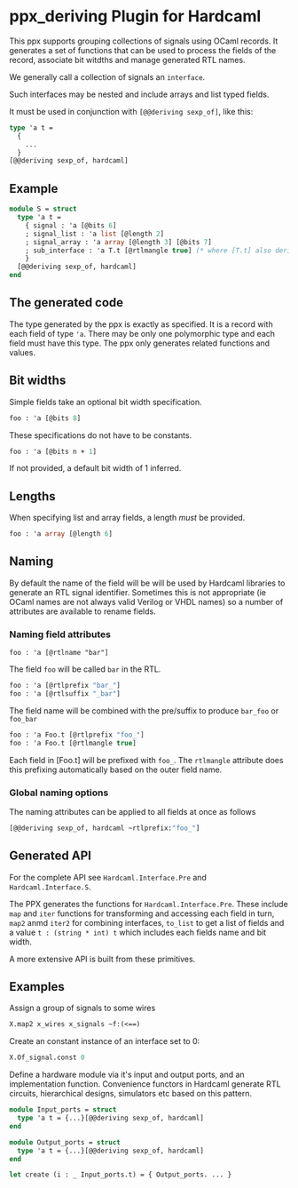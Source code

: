 ppx_deriving Plugin for Hardcaml
================================

This ppx supports grouping collections of signals using OCaml records. It
generates a set of functions that can be used to process the fields of the
record, associate bit witdths and manage generated RTL names.

We generally call a collection of signals an `interface`.

Such interfaces may be nested and include arrays and list typed fields.

It must be used in conjunction with `[@@deriving sexp_of]`, like this:

```ocaml
type 'a t =
  {
    ...
  }
[@@deriving sexp_of, hardcaml]
```

## Example

```ocaml
module S = struct
  type 'a t =
    { signal : 'a [@bits 6]
    ; signal_list : 'a list [@length 2]
    ; signal_array : 'a array [@length 3] [@bits 7]
    ; sub_interface : 'a T.t [@rtlmangle true] (* where [T.t] also derives hardcaml *)
    }
  [@@deriving sexp_of, hardcaml]
end
```

## The generated code

The type generated by the ppx is exactly as specified. It is a record with each
field of type `'a`. There may be only one polymorphic type and each field must
have this type. The ppx only generates related functions and values.

## Bit widths

Simple fields take an optional bit width specification.

```ocaml
foo : 'a [@bits 8]
```

These specifications do not have to be constants.

```ocaml
foo : 'a [@bits n + 1]
```

If not provided, a default bit width of 1 inferred.

## Lengths

When specifying list and array fields, a length _must_ be provided.

```ocaml
foo : 'a array [@length 6]
```

## Naming

By default the name of the field will be will be used by Hardcaml libraries to
generate an RTL signal identifier. Sometimes this is not appropriate (ie OCaml
names are not always valid Verilog or VHDL names) so a number of attributes are
available to rename fields.

### Naming field attributes

```
foo : 'a [@rtlname "bar"]
```

The field `foo` will be called `bar` in the RTL.

```ocaml
foo : 'a [@rtlprefix "bar_"]
foo : 'a [@rtlsuffix "_bar"]
```

The field name will be combined with the pre/suffix to produce `bar_foo` or `foo_bar`

```ocaml
foo : 'a Foo.t [@rtlprefix "foo_"]
foo : 'a Foo.t [@rtlmangle true]
```

Each field in [Foo.t] will be prefixed with `foo_`. The `rtlmangle` attribute does this
prefixing automatically based on the outer field name.

### Global naming options

The naming attributes can be applied to all fields at once as follows

```ocaml
[@@deriving sexp_of, hardcaml ~rtlprefix:"foo_"]
```

## Generated API

For the complete API see `Hardcaml.Interface.Pre` and `Hardcaml.Interface.S`.

The PPX generates the functions for `Hardcaml.Interface.Pre`. These include
`map` and `iter` functions for transforming and accessing each field in turn,
`map2` anmd `iter2` for combining interfaces, `to_list` to get a list of fields
and a value `t : (string * int) t` which includes each fields name and bit
width.

A more extensive API is built from these primitives.

## Examples

Assign a group of signals to some wires

```ocaml
X.map2 x_wires x_signals ~f:(<==)
```

Create an constant instance of an interface set to 0:

```ocaml
X.Of_signal.const 0
```

Define a hardware module via it's input and output ports, and an implementation
function. Convenience functors in Hardcaml generate RTL circuits, hierarchical
designs, simulators etc based on this pattern.

```ocaml
module Input_ports = struct
  type 'a t = {...}[@@deriving sexp_of, hardcaml]
end

module Output_ports = struct
  type 'a t = {...}[@@deriving sexp_of, hardcaml]
end

let create (i : _ Input_ports.t) = { Output_ports. ... }
```

